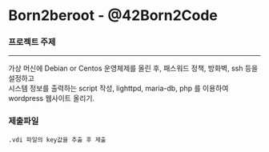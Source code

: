 # Born2beroot - @42Born2Code

### **프로젝트 주제**
---
가상 머신에 Debian or Centos 운영체제를 올린 후, 패스워드 정책, 방화벽, ssh 등을 설정하고  
시스템 정보를 출력하는 script 작성, lighttpd, maria-db, php 를 이용하여 wordpress 웹사이트 올리기.

### **제출파일**
    .vdi 파일의 key값을 추춣 후 제출

